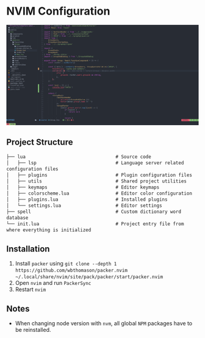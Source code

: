 # NVIM Configuration

<img src="https://github.com/vuki656/vuki656/blob/master/media/nvim-config/screen.png" width=1000>

## Project Structure

    ├── lua                                 # Source code
    │   ├── lsp                             # Language server related configuration files
    │   ├── plugins                         # Plugin configuration files
    │   ├── utils                           # Shared project utilities
    │   ├── keymaps                         # Editor keymaps
    │   ├── colorscheme.lua                 # Editor color configuration
    │   ├── plugins.lua                     # Installed plugins
    │   └── settings.lua                    # Editor settings
    ├── spell                               # Custom dictionary word database
    └── init.lua                            # Project entry file from where everything is initialized

## Installation

1. Install `packer` using `git clone --depth 1 https://github.com/wbthomason/packer.nvim ~/.local/share/nvim/site/pack/packer/start/packer.nvim`
2. Open `nvim` and run `PackerSync`
3. Restart `nvim`

## Notes

- When changing node version with `nvm`, all global `NPM` packages have to be reinstalled.

